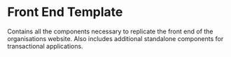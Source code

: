 # Front End Template
Contains all the components necessary to replicate the front end of the organisations website. Also includes additional standalone components for transactional applications.
